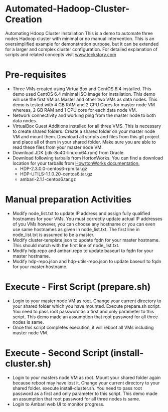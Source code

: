# Automated-Hadoop-Cluster-Creation
Automating Hdoop Cluster Installation
This is a demo to automate three nodes Hadoop cluster with minimal or no manual intervention. This is an oversimplified example for demonstration purpose, but it can be extended for a larger and complex cluster configuration.
For detailed explanation of scripts and related concepts visit www.teckstory.com

# Pre-requisites

 * Three VMs created using VirtualBox and CentOS 6.4 installed. This demo used CentOS 6.4 minimal ISO image for installation. This demo will use the first VM as Master and other two VMs as data nodes. This demo is tested with 4 GB RAM and 2 CPU Cores for master node VM whereas, 2 GB RAM and 1 CPU core for each data node VM.
 * Network connectivity and working ping from the master node to both data nodes.
 * VirtualBox Guest Additions installed for all three VMS. This is necessary to create shared folders. Create a shared folder on your master node VM and mount them. Download all scripts and files from this git project and place all of them in your shared folder. Make sure you are able to read these files from your master node VM.
 * Download JDK (jdk-8u40-linux-x64.rpm) from Oracle.  
 * Download following tarballs from HortonWorks. You can find a download location for your tarballs from [HowrtonWorks documentation.](http://docs.hortonworks.com/HDPDocuments/Ambari-2.1.0.0/bk_Installing_HDP_AMB/content/_hdp_stack_repositories.html)
 	* 	HDP-2.3.0.0-centos6-rpm.tar.gz
 	* 	HDP-UTILS-1.1.0.20-centos6.tar.gz
 	* 	ambari-2.1.1-centos6.tar.gz

# Manual preparation Activities

* Modify node_list.txt to update IP address and assign fully qualified hostnames for your VMs. You must correctly update actual IP addresses of you VMs however, you can choose any hostname or you can even use same hostnames as given in node_list.txt. The first line in node_list.txt is assumed to be a master.
* Modify cluster-template.json to update fqdn for your master hostname. This should match with the first line of node_list.txt.
* Modify hdp.repo and ambari.repo to update baseurl to fqdn for your master hostname.
* Modify hdp-repo.json and hdp-utils-repo.json to update baseurl to fqdn for your master hostname.

# Execute - First Script (prepare.sh)
* Login to your master node VM as root. Change your current directory to your shared folder which you have mounted. Execute prepare.sh script. You need to pass root password as a first and only parameter to this script. This demo made an assumption that root password for all three nodes is same.
* Once this script completes execution, it will reboot all VMs including master node VM.

# Execute - Second Script (install-cluster.sh)
* Login to your masters node VM as root. Mount your shared folder again because reboot may have lost it. Change your current directory to your shared folder. execute install-cluster.sh. You need to pass root password as a first and only parameter to this script. This demo made an assumption that root password for all three nodes is same.
* Login to Ambari web UI to monitor progress.
